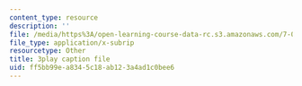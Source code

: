 ```yaml
---
content_type: resource
description: ''
file: /media/https%3A/open-learning-course-data-rc.s3.amazonaws.com/7-05-general-biochemistry-spring-2020/ff5bb99ea8345c18ab123a4ad1c0bee6_NTPCKnYLacw.vtt
file_type: application/x-subrip
resourcetype: Other
title: 3play caption file
uid: ff5bb99e-a834-5c18-ab12-3a4ad1c0bee6
---
```

